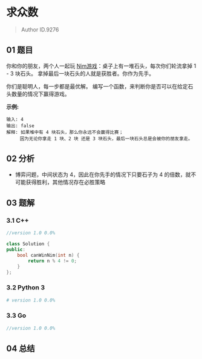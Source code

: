 # 求众数

> Author ID.9276

## 01 题目

你和你的朋友，两个人一起玩 [Nim游戏](https://baike.baidu.com/item/Nim%E6%B8%B8%E6%88%8F/6737105)：桌子上有一堆石头，每次你们轮流拿掉 1 - 3 块石头。 拿掉最后一块石头的人就是获胜者。你作为先手。

你们是聪明人，每一步都是最优解。 编写一个函数，来判断你是否可以在给定石头数量的情况下赢得游戏。

**示例:**

```
输入: 4
输出: false 
解释: 如果堆中有 4 块石头，那么你永远不会赢得比赛；
     因为无论你拿走 1 块、2 块 还是 3 块石头，最后一块石头总是会被你的朋友拿走。
```

## 02 分析

- 博弈问题，中间状态为 4，因此在你先手的情况下只要石子为 4 的倍数，就不可能获得胜利，其他情况存在必胜策略

## 03 题解

### 3.1 C++

```c++
//version 1.0 0.0%

class Solution {
public:
    bool canWinNim(int n) {
        return n % 4 != 0;
    }
};
```



### 3.2 Python 3

```python
# version 1.0 0.0%

```

### 3.3 Go

```Go
//version 1.0 0.0%

```



## 04 总结

